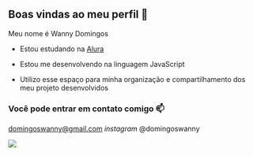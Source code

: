 ## Boas vindas ao meu perfil 💙

Meu nome é Wanny Domingos

- Estou estudando na [Alura](https//alura.com.br)

- Estou me desenvolvendo na linguagem JavaScript
- Utilizo esse espaço  para minha organização e compartilhamento dos meu projeto  desenvolvidos

### Você pode entrar em contato comigo 📫

domingoswanny@gmail.com 
_*instagram*_
@domingoswanny

![](https://media1.tenor.com/m/LgeG3N8ZcB0AAAAC/%D0%BC%D0%B0%D1%88%D0%B0-%D1%85%D0%BB%D0%BE%D0%BF%D0%B0%D0%B5%D1%82.gif)
